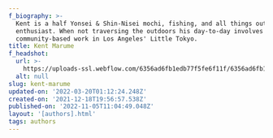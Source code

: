 ```yaml
---
f_biography: >-
  Kent is a half Yonsei & Shin-Nisei mochi, fishing, and all things outdoor
  enthusiast. When not traversing the outdoors his day-to-day involves
  community-based work in Los Angeles' Little Tokyo.
title: Kent Marume
f_headshot:
  url: >-
    https://uploads-ssl.webflow.com/6356ad6fb1edb77f5fe6f11f/6356ad6fb1edb7e729e6fa6b_61dd321a85886f8484cc1d9f_61be3ced4334b87fa5cfbaf9_Kent20Marume.jpeg
  alt: null
slug: kent-marume
updated-on: '2022-03-20T01:12:24.248Z'
created-on: '2021-12-18T19:56:57.538Z'
published-on: '2022-11-05T11:04:49.048Z'
layout: '[authors].html'
tags: authors
---
```



